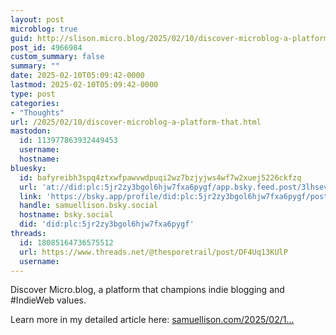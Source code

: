 ```yaml
---
layout: post
microblog: true
guid: http://slison.micro.blog/2025/02/10/discover-microblog-a-platform-that.html
post_id: 4966984
custom_summary: false
summary: ""
date: 2025-02-10T05:09:42-0000
lastmod: 2025-02-10T05:09:42-0000
type: post
categories:
- "Thoughts"
url: /2025/02/10/discover-microblog-a-platform-that.html
mastodon:
  id: 113977863932449453
  username: 
  hostname: 
bluesky:
  id: bafyreibh3spq4ztxwfpawvwdpuqi2wz7bzjyjws4wf7w2xuej5226ckfzq
  url: 'at://did:plc:5jr2zy3bgol6hjw7fxa6pygf/app.bsky.feed.post/3lhsevqea662n'
  link: 'https://bsky.app/profile/did:plc:5jr2zy3bgol6hjw7fxa6pygf/post/3lhsevqea662n'
  handle: samuellison.bsky.social
  hostname: bsky.social
  did: 'did:plc:5jr2zy3bgol6hjw7fxa6pygf'
threads:
  id: 18085164736575512
  url: https://www.threads.net/@thesporetrail/post/DF4Uq13KUlP
  username: 
---
```

Discover Micro.blog, a platform that champions indie blogging and #IndieWeb values. 

Learn more in my detailed article here: [samuellison.com/2025/02/1...](https://samuellison.com/2025/02/10/introducing-microblog-a-haven-for.html)

